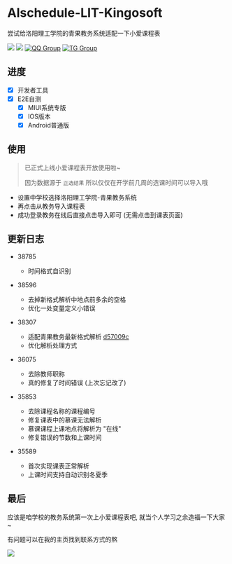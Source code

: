 # AIschedule-LIT-Kingosoft

尝试给洛阳理工学院的青果教务系统适配一下小爱课程表

[![](https://img.shields.io/badge/dynamic/json?color=blue&label=%E5%BC%80%E5%8F%91%E8%80%85&query=%24.coderName&url=https%3A%2F%2Fopen-schedule.ai.xiaomi.com%2Fapi%2Fcoder%3Ftb_id%3D36075%26amp?style=plastic)](https://blog.icepie.net/)
![](https://img.shields.io/badge/dynamic/json?color=blueviolet&label=%E4%BD%BF%E7%94%A8%E4%BA%BA%E6%95%B0&query=%24.usedNum&url=https%3A%2F%2Fopen-schedule.ai.xiaomi.com%2Fapi%2Fcoder%3Ftb_id%3D36075%26amp?style=plastic)
[![QQ Group](https://img.shields.io/badge/QQ%20群-647027400-red.svg)](https://jq.qq.com/?_wv=1027&k=lz0XyN86)
[![TG Group](https://img.shields.io/badge/TG%20群-lit_edu-blue.svg)](https://t.me/lit_edu)

## 进度

- [X] 开发者工具
- [X] E2E自测 
  - [X] MIUI系统专版
  - [X] IOS版本
  - [X] Android普通版

## 使用

> 已正式上线小爱课程表开放使用啦~
> 
> 因为数据源于 `正选结果` 所以仅仅在开学前几周的选课时间可以导入哦

- 设置中学校选择洛阳理工学院-青果教务系统
- 再点击从教务导入课程表
- 成功登录教务在线后直接点击导入即可 (无需点击到课表页面)

## 更新日志

- 38785
  - 时间格式自识别

- 38596
  - 去掉新格式解析中地点前多余的空格
  - 优化一处变量定义小错误

- 38307
  - 适配青果教务最新格式解析 [d57009c](https://github.com/icepie/AIschedule-LIT-Kingosoft/commit/d57009c1eaf1cb95fcb32b493bb265603fd11002)
  - 优化解析处理方式

- 36075
  - 去除教师职称
  - 真的修复了时间错误 (上次忘记改了)

- 35853
  - 去除课程名称的课程编号
  - 修复课表中的慕课无法解析
  - 慕课课程上课地点将解析为 "在线"
  - 修复错误的节数和上课时间

- 35589
  - 首次实现课表正常解析
  - 上课时间支持自动识别冬夏季

## 最后

应该是咱学校的教务系统第一次上小爱课程表吧, 就当个人学习之余造福一下大家 ~

有问题可以在我的主页找到联系方式的熬

![](https://vkceyugu.cdn.bspapp.com/VKCEYUGU-b1ebbd3c-ca49-405b-957b-effe60782276/9ead5234-f104-40bc-9c89-827339a013c9.jpg)

